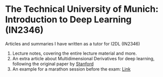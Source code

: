 # The Technical University of Munich: Introduction to Deep Learning (IN2346)
Articles and summaries I have written as a tutor for I2DL (IN2346)

1. Lecture notes, covering the entire lecture material and more.
2. An extra article about Multidimensional Derivatives for deep learning, following the original paper by [Stanford](https://cs231n.stanford.edu/handouts/linear-backprop.pdf)
3. An example for a marathon session before the exam: [Link](https://www.youtube.com/watch?v=_Ii-4iaxNok&t=10s&ab_channel=DanHalperin)
